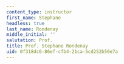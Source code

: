 ```yaml
---
content_type: instructor
first_name: Stephane
headless: true
last_name: Rondenay
middle_initial: ''
salutation: Prof.
title: Prof. Stephane Rondenay
uid: 0f318dc6-86ef-cfb4-21ca-5cd252b56e7a
---
```


